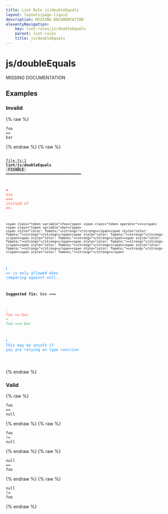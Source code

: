 ```yaml
---
title: Lint Rule js/doubleEquals
layout: layouts/page.liquid
description: MISSING DOCUMENTATION
eleventyNavigation:
	key: lint-rules/js/doubleEquals
	parent: lint-rules
	title: js/doubleEquals
---
```


# js/doubleEquals

MISSING DOCUMENTATION

<!-- EVERYTHING BELOW IS AUTOGENERATED. SEE SCRIPTS FOLDER FOR UPDATE SCRIPTS hash(edab8bf9cb9dbeb5d56ce3559a9fb6d2c917b495) -->

## Examples
### Invalid
{% raw %}<pre class="language-text"><code class="language-text"><span class="token variable">foo</span> <span class="token operator">==</span> <span class="token variable">bar</span></code></pre>{% endraw %}
{% raw %}<pre class="language-text"><code class="language-text">
 <span style="text-decoration-style: dashed; text-decoration-line: underline;">file.ts:1</span> <strong>lint/js/doubleEquals</strong> <span style="color: #000; background-color: #ddd;"> FIXABLE </span> ━━━━━━━━━━━━━━━━━━━━━━━━━━━━━━━━━

  <strong><span style="color: Tomato;">✖ </span></strong><span style="color: Tomato;">Use </span><span style="color: Tomato;"><strong>===</strong></span><span style="color: Tomato;"> instead of </span><span style="color: Tomato;"><strong>==</strong></span><span style="color: Tomato;">.</span>

    <span class="token variable">foo</span> <span class="token operator">==</span> <span class="token variable">bar</span>
    <span style="color: Tomato;"><strong>^</strong></span><span style="color: Tomato;"><strong>^</strong></span><span style="color: Tomato;"><strong>^</strong></span><span style="color: Tomato;"><strong>^</strong></span><span style="color: Tomato;"><strong>^</strong></span><span style="color: Tomato;"><strong>^</strong></span><span style="color: Tomato;"><strong>^</strong></span><span style="color: Tomato;"><strong>^</strong></span><span style="color: Tomato;"><strong>^</strong></span><span style="color: Tomato;"><strong>^</strong></span>

  <strong><span style="color: DodgerBlue;">ℹ </span></strong><span style="color: DodgerBlue;">== is only allowed when comparing against null.</span>

  <strong>Suggested fix:</strong> Use ===

  <span style="color: Tomato;">-</span> <span style="color: Tomato;">foo</span><span style="color: Tomato;"><span style="opacity: 0.8;">&middot;</span></span><span style="color: Tomato;">==</span><span style="color: Tomato;"><span style="opacity: 0.8;">&middot;</span></span><span style="color: Tomato;">bar</span>
  <span style="color: MediumSeaGreen;">+</span> <span style="color: MediumSeaGreen;">foo</span><span style="color: MediumSeaGreen;"><span style="opacity: 0.8;">&middot;</span></span><span style="color: MediumSeaGreen;">==</span><span style="color: MediumSeaGreen;"><strong>=</strong></span><span style="color: MediumSeaGreen;"><span style="opacity: 0.8;">&middot;</span></span><span style="color: MediumSeaGreen;">bar</span>

  <strong><span style="color: DodgerBlue;">ℹ </span></strong><span style="color: DodgerBlue;">This may be unsafe if you are relying on type coercion</span>

</code></pre>{% endraw %}
### Valid
{% raw %}<pre class="language-text"><code class="language-text"><span class="token variable">foo</span> <span class="token operator">==</span> <span class="token boolean">null</span></code></pre>{% endraw %}
{% raw %}<pre class="language-text"><code class="language-text"><span class="token variable">foo</span> <span class="token operator">!=</span> <span class="token boolean">null</span></code></pre>{% endraw %}
{% raw %}<pre class="language-text"><code class="language-text"><span class="token boolean">null</span> <span class="token operator">==</span> <span class="token variable">foo</span></code></pre>{% endraw %}
{% raw %}<pre class="language-text"><code class="language-text"><span class="token boolean">null</span> <span class="token operator">!=</span> <span class="token variable">foo</span></code></pre>{% endraw %}
